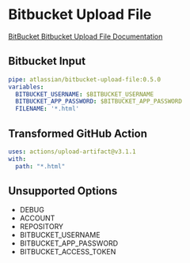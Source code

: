 # Bitbucket Upload File

[BitBucket Bitbucket Upload File Documentation](https://bitbucket.org/atlassian/bitbucket-upload-file)

## Bitbucket Input

```yaml
pipe: atlassian/bitbucket-upload-file:0.5.0
variables:
  BITBUCKET_USERNAME: $BITBUCKET_USERNAME
  BITBUCKET_APP_PASSWORD: $BITBUCKET_APP_PASSWORD
  FILENAME: '*.html'
```

## Transformed GitHub Action
```yaml
uses: actions/upload-artifact@v3.1.1
with:
  path: "*.html"
```

## Unsupported Options
- DEBUG
- ACCOUNT
- REPOSITORY
- BITBUCKET_USERNAME
- BITBUCKET_APP_PASSWORD
- BITBUCKET_ACCESS_TOKEN